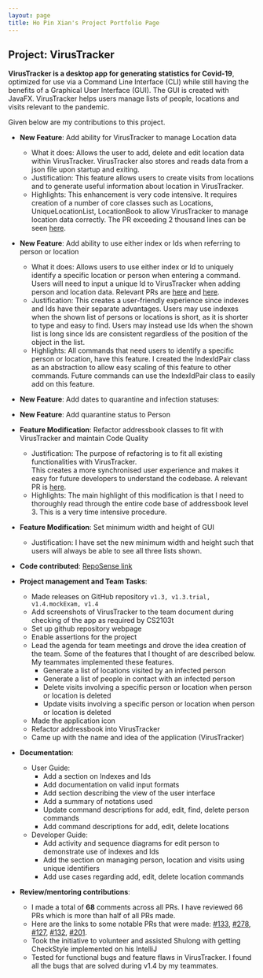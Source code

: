 ```yaml
---
layout: page
title: Ho Pin Xian's Project Portfolio Page
---
```


## Project: VirusTracker

**VirusTracker is a desktop app for generating statistics for Covid-19**, optimized for use via a Command Line Interface (CLI)
while still having the benefits of a Graphical User Interface (GUI). The GUI is created with JavaFX.
VirusTracker helps users manage lists of people, locations and visits relevant to the pandemic.

Given below are my contributions to this project.

* **New Feature**: Add ability for VirusTracker to manage Location data
  * What it does: Allows the user to add, delete and edit location data within VirusTracker.
  VirusTracker also stores and reads data from a json file upon startup and exiting.
  * Justification: This feature allows users to create visits from locations and to generate useful information about location in VirusTracker.
  * Highlights: This enhancement is very code intensive. It requires creation of a number of core classes such as
  Locations, UniqueLocationList, LocationBook to allow VirusTracker to manage location data correctly.
  The PR exceeding 2 thousand  lines can be seen [here](https://github.com/AY2021S1-CS2103T-T13-1/tp/pull/69).

* **New Feature**: Add ability to use either index or Ids when referring to person or location
  * What it does: Allows users to use either index or Id to uniquely identify a specific location or person when entering a command.
  Users will need to input a unique Id to VirusTracker when adding person and location data. Relevant PRs are
  [here](https://github.com/AY2021S1-CS2103T-T13-1/tp/pull/168) and [here](https://github.com/AY2021S1-CS2103T-T13-1/tp/pull/206).
  * Justification: This creates a user-friendly experience since indexes and Ids have their separate advantages.
  Users may use indexes when the shown list of persons or locations is short, as it is shorter to type and easy to find.
  Users may instead use Ids when the shown list is long since Ids are consistent regardless of the position of the object in the list.
  * Highlights: All commands that need users to identify a specific person or location, have this feature.
  I created the IndexIdPair class as an abstraction to allow easy scaling of this feature to other commands.
  Future commands can use the IndexIdPair class to easily add on this feature. 

* **New Feature**: Add dates to quarantine and infection statuses:
 
* **New Feature**: Add quarantine status to Person
  
* **Feature Modification**: Refactor addressbook classes to fit with VirusTracker and maintain Code Quality
  * Justification: The purpose of refactoring is to fit all existing functionalities with VirusTracker.  
  This creates a more synchronised user experience and makes it easy for future developers to understand the codebase.
  A relevant PR is [here](https://github.com/AY2021S1-CS2103T-T13-1/tp/pull/139).
  * Highlights: The main highlight of this modification is that I need to thoroughly read through the entire code base
  of addressbook level 3. This is a very time intensive procedure.
  
* **Feature Modification**: Set minimum width and height of GUI
  * Justification: I have set the new minimum width and height such that users will always be able to see all three lists shown.
  
* **Code contributed**: [RepoSense link](https://nus-cs2103-ay2021s1.github.io/tp-dashboard/#breakdown=true&search=hopinxian&sort=groupTitle&sortWithin=title&since=2020-08-14&timeframe=commit&mergegroup=&groupSelect=groupByRepos&checkedFileTypes=docs~functional-code~test-code~other&tabOpen=true&tabType=authorship&tabAuthor=hopinxian&tabRepo=AY2021S1-CS2103T-T13-1%2Ftp%5Bmaster%5D&authorshipIsMergeGroup=false&authorshipFileTypes=docs~functional-code~test-code~other)

* **Project management and Team Tasks**:
  * Made releases on GitHub repository `v1.3, v1.3.trial, v1.4.mockExam, v1.4`
  * Add screenshots of VirusTracker to the team document during checking of the app as required by CS2103t
  * Set up github repository webpage
  * Enable assertions for the project
  * Lead the agenda for team meetings and drove the idea creation of the team. Some of the features that I thought of are described below.
    My teammates implemented these features.
    * Generate a list of locations visited by an infected person
    * Generate a list of people in contact with an infected person
    * Delete visits involving a specific person or location when person or location is deleted
    * Update visits involving a specific person or location when person or location is deleted
  * Made the application icon
  * Refactor addressbook into VirusTracker
  * Came up with the name and idea of the application (VirusTracker)

* **Documentation**:
  * User Guide: 
    * Add a section on Indexes and Ids
    * Add documentation on valid input formats
    * Add section describing the view of the user interface
    * Add a summary of notations used
    * Update command descriptions for add, edit, find, delete person commands
    * Add command descriptions for add, edit, delete locations
  * Developer Guide:
    * Add activity and sequence diagrams for edit person to demonstrate use of indexes and Ids
    * Add the section on managing person, location and visits using unique identifiers
    * Add use cases regarding add, edit, delete location commands
* **Review/mentoring contributions**:  
   * I made a total of **68** comments across all PRs. I have reviewed 66 PRs which is more than half of all PRs made. 
   * Here are the links to some notable PRs that were made: [\#133](https://github.com/AY2021S1-CS2103T-T13-1/tp/pull/133), [\#278](https://github.com/AY2021S1-CS2103T-T13-1/tp/pull/278),
     [\#127](https://github.com/AY2021S1-CS2103T-T13-1/tp/pull/127), [\#132](https://github.com/AY2021S1-CS2103T-T13-1/tp/pull/132), 
     [\#201](https://github.com/AY2021S1-CS2103T-T13-1/tp/pull/201). 
   * Took the initiative to volunteer and assisted Shulong with getting CheckStyle implemented on his IntelliJ
   * Tested for functional bugs and feature flaws in VirusTracker. I found all the bugs that are solved during v1.4 by my teammates.
